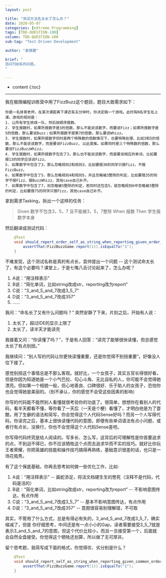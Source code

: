 ```yaml
---
layout: post

title: "测试方法名太长了怎么办？"
date: 2020-05-07
categories: [eXtreme Programming]
tags: [TDD-QUESTION-100]
column: TDD-QUESTION-100
sub-tag: "Test-Driven Development"

author: "袁慎建"

brief: "
百问TDD系列问答。
"

---
```


* content
{:toc}

---

我在极限编程训练营中用了FizzBuzz这个题目，题目大致需求如下：

```
你是一名体育老师，在某次课距离下课还有五分钟时，你决定搞一个游戏。此时有N名学生在上课。游戏的规则是：
1. 让所有学生排成一队，然后按顺序报数。
2. 学生报数时，如果所报数字是3的倍数，那么不能说该数字，而要说Fizz；如果所报数字是5的倍数，那么要说Buzz；如果所报数字是第7的倍数，那么要说Whizz。
3. 学生报数时，如果所报数字同时是两个特殊数的倍数情况下，也要特殊处理，比如3和5的倍数，那么不能说该数字，而是要说FizzBuzz, 以此类推。如果同时是三个特殊数的倍数，那么要说FizzBuzzWhizz。
4. 学生报数时，如果所报数字包含了3，那么也不能说该数字，而是要说相应的单词，比如要报13的同学应该说Fizz。
5. 如果数字中包含了3，那么忽略规则2和规则3，比如要报30的同学只报Fizz，不报FizzBuzz。
6. 如果数字中包含了5，那么忽略规则4和规则5，并且忽略被3整除的判定，比如要报35的同学不报Fizz，报BuzzWhizz，其他case自己补齐。
7. 如果数字中包含了7，则忽略被5整除的判定，若同时还包含5，就忽略规则6中忽略被3整除的判定，比如要报75的同学只报Fizz，其他case自己补齐。
```

拿到需求Tasking，拆出一个这样的任务：

> Given 数字不包含3，5，7 且不能被3，5，7整除 When 报数 Then 学生报数字本身

然后翻译成测试代码：

```java
    @Test
    void should_report_order_self_as_string_when_reporting_given_order_not_mod_by_3_and_5_and_7_and_not_contains_3_and_5_and_7() {
        assertThat(FizzBuzzGame.report(1)).isEqualTo("1");
    }
```

不难发现，这个测试名称是真的有点长，袁帅提出一个问题 -- 这个测试命太长了，有这个必要吗？课堂上，于是七嘴八舌讨论起来了，怎么办呢？

1. A说：“用注释表示”
2. B说：“简化单词，比如string改成str，reporting改为report”
3. C说：“3_and_5_and_7改成3_5_7”
4. D说：“3_and_5_and_7改成357”
5. ......

我问：“命名长了又有什么问题吗？” 突然安静了下来，片刻之后，开始有人说：

1. 太长了，超过IDE的显示上限了
2. 太长了，读半天才能读完

我接着又问：“你读懂了吗？”，于是有人回答：“读完了能够很快读懂，但总感觉太长了有点别扭。”

我继续问：“别人写的代码让你更快读懂重要，还是你觉得不别扭重要”。好像没人往下接了。

感觉别扭这个事情总是不那么客观。就好比，一个女孩子，其实五官长得很好看，但是你因为知道她是一个小气巴拉、勾心斗角、无比自私的人，你可能不会觉得她漂亮。但如果一个相貌一般，但心地善良、口碑很好、乐于助人的女孩子，恐怕你也会觉得她是美丽的。（别不承认，你的感觉不会受这些因素的影响）

你写的代码能不能然别人看懂就很考验你的功底了。很简单，想想你在看别人的代码，看半天都看不懂，等你看了一天后（一天是个梗）看懂了，才明白他是为了耍酷，用了生僻的语法和简写，你会觉得这个人代码Sense好吗？而另一个人写得代码，你读完之后，基本上很快读懂代码的意图，即便有些单词语法有点小问题，或者行有点长，没换行，你也不会觉得这个人代码Sense差吧。

你写得代码终究是给人阅读的。写多长、怎么写，这背后的可理解性是你首要追求的点，不到迫不得已，你不应该牺牲这个点而去追求华而不实的技巧。就好比你玩王者荣耀，你把英雄的技能和操作技巧搞得再熟练，基础意识很差的话，也只是一场花瓶秀。

有了这个保底基础，你再去思考如何做一些优化工作，比如:

1. A说：“用注释表示” -- 画蛇添足，将活文档硬生生的憋死（注释不是代码，代码是活的）
2. B说：“简化单词，比如string改成str，reporting改为report” -- 不影响意图传达，有点作用
3. C说：“3_and_5_and_7改成3_5_7” -- 基本不影响意图传达，有点作用
4. D说：“3_and_5_and_7改成357” -- 意图很容易别理解错，不可取

其实，不管用了什么方式，总是有得必有失的，3_and_5_and_7改成3_5_7，确实缩减了，但是 你仔细思考，中间还是有一点小小的Gap，读者需要接受3_5_7就是表示3_and_5_and_7的意图，但这个代价比较小，而且一旦接受第一个，后面就会自然全盘接受。你觉得这个牺牲还划算，所以做了无可厚非。

留个思考题，我简写成下面的格式，你觉得优、劣分别是什么？

```java
    @Test
    void should_report_self_as_string_when_reporting_given_common_order) {
        assertThat(FizzBuzzGame.report(1)).isEqualTo("1");
    }
```

